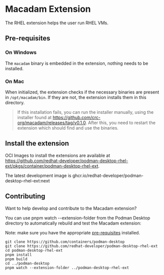 # Macadam Extension

The RHEL extension helps the user run RHEL VMs.

## Pre-requisites

### On Windows

The `macadam` binary is embedded in the extension, nothing needs to be installed.

### On Mac

When initialized, the extension checks if the necessary binaries are present in `/opt/macadam/bin`. If they are not, the extension installs them in this directory.

> If this installation fails, you can run the installer manually, using the installer found at https://github.com/crc-org/macadam/releases/tag/v0.1.0. After this, you need to restart the extension which should find and use the binaries.

## Install the extension

OCI Images to install the extensions are available at https://github.com/redhat-developer/podman-desktop-rhel-ext/pkgs/container/podman-desktop-rhel-ext.

The latest development image is ghcr.io/redhat-developer/podman-desktop-rhel-ext:next

## Contributing

Want to help develop and contribute to the Macadam extension?

You can use pnpm watch --extension-folder from the Podman Desktop directory to automatically rebuild and test the Macadam extension:

Note: make sure you have the appropriate [pre-requisites](https://github.com/podman-desktop/podman-desktop/blob/main/CONTRIBUTING.md#prerequisites-prepare-your-environment) installed.

```
git clone https://github.com/containers/podman-desktop
git clone https://github.com/redhat-developer/podman-desktop-rhel-ext
cd podman-desktop-rhel-ext
pnpm install
pnpm build
cd ../podman-desktop
pnpm watch --extension-folder ../podman-desktop-rhel-ext
```
